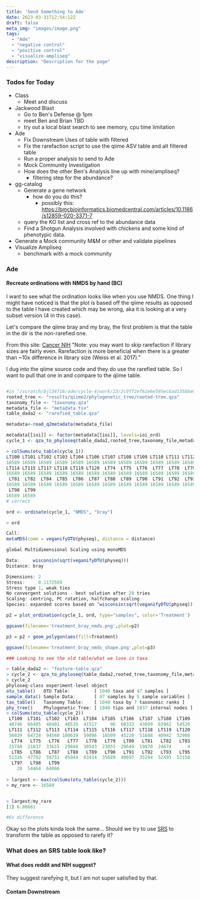 ```yaml
---
title: 'Send Something to Ade'
date: 2023-03-31T12:54:12Z
draft: false
meta_img: "images/image.png"
tags:
  - "Ade"
  - "negative control"
  - "positive control"
  - "visualize-ampliseq"
description: "Description for the page"
---
```


### Todos for Today

- Class
  - Meet and discuss
- Jackwood Blast
  - Go to Ben's Defense @ 1pm
  - meet Ben and Brian TBD
  - try out a local blast search to see memory, cpu time limitation
- Ade
  - Fix Downstream Uses of table with filtered
  - Fix the rarefaction script to use the qiime ASV table and alt filtered table
  - Run a proper analysis to send to Ade
  - Mock Community Investigation
  - How does the other Ben's Analysis line up with mine/ampliseq?
    - filtering step for the abundance?
- gg-catalog
  - Generate a gene network 
    - how do you do this?
      - possibly this: https://bmcbioinformatics.biomedcentral.com/articles/10.1186/s12859-020-3371-7
  - query the KO list and cross ref to the abundance data
  - Find a Shotgun Analysis involved with chickens and some kind of phenotypic data.
- Generate a Mock community M&M or other and validate pipelines
- Visualize Ampliseq
  - benchmark with a mock community
  
### Ade

#### Recreate ordinations with NMDS by hand (BC)

I want to see what the ordination looks like when you use NMDS. One thing I might have noticed is that the plot is based off the qiime results as opposed to the table I have created which may be wrong, aka it is looking at a very subset version (4 in this case).

Let's compare the qiime bray and my bray, the first problem is that the table in the dir is the non-rarefied one.

From this site: [Cancer NIH](https://btep.ccr.cancer.gov/docs/qiime2/Lesson5/)
"Note: you may want to skip rarefaction if library sizes are fairly even. Rarefaction is more beneficial when there is a greater than ~10x difference in library size (Weiss et al. 2017)."

I dug into the qiime source code and they do use the rarefied table. So I want to pull that one in and compare to the qiime table. 

```r 

#in "/scratch/bjl34716/ade/cycle-4/work/23/2c9ff2ef62e6e595ec6ad135bbe0b4"
rooted_tree <- "results/qiime2/phylogenetic_tree/rooted-tree.qza"
taxonomy_file <- "taxonomy.qza"
metadata_file <- "metadata.tsv"
table_dada2 <- "rarefied_table.qza"

metadata<-read_q2metadata(metadata_file)

metadata[[ioi]] <- factor(metadata[[ioi]], levels=ioi_ord)
cycle_1 <- qza_to_phyloseq(table_dada2,rooted_tree,taxonomy_file,metadata_file) 

> colSums(otu_table(cycle_1))
LT100 LT101 LT102 LT103 LT104 LT106 LT107 LT108 LT109 LT110 LT111 LT112 LT113
16589 16589 16589 16589 16589 16589 16589 16589 16589 16589 16589 16589 16589
LT114 LT115 LT117 LT118 LT119 LT120  LT74  LT75  LT76  LT77  LT78  LT79  LT80
16589 16589 16589 16589 16589 16589 16589 16589 16589 16589 16589 16589 16589
 LT81  LT82  LT84  LT85  LT86  LT87  LT88  LT89  LT90  LT91  LT92  LT93  LT95
16589 16589 16589 16589 16589 16589 16589 16589 16589 16589 16589 16589 16589
 LT98  LT99
16589 16589
# correct

ord <- ordinate(cycle_1, "NMDS", "bray")

> ord

Call:
metaMDS(comm = veganifyOTU(physeq), distance = distance)

global Multidimensional Scaling using monoMDS

Data:     wisconsin(sqrt(veganifyOTU(physeq)))
Distance: bray

Dimensions: 2
Stress:     0.1172569
Stress type 1, weak ties
No convergent solutions - best solution after 20 tries
Scaling: centring, PC rotation, halfchange scaling
Species: expanded scores based on ‘wisconsin(sqrt(veganifyOTU(physeq)))’

p2 = plot_ordination(cycle_1, ord, type="samples", color='Treatment')

ggsave(filename='treatment_bray_nmds.png',plot=p2)

p3 = p2 + geom_polygon(aes(fill=Treatment)

ggsave(filename='treatment_bray_nmds_shape.png',plot=p3)

### Looking to see the old table/what we lose in taxa

> table_dada2 <- "feature-table.qza"
> cycle_2 <- qza_to_phyloseq(table_dada2,rooted_tree,taxonomy_file,metadata_file)
> cycle_2
phyloseq-class experiment-level object
otu_table()   OTU Table:         [ 1040 taxa and 47 samples ]
sample_data() Sample Data:       [ 47 samples by 5 sample variables ]
tax_table()   Taxonomy Table:    [ 1040 taxa by 7 taxonomic ranks ]
phy_tree()    Phylogenetic Tree: [ 1040 tips and 1037 internal nodes ]
> colSums(otu_table(cycle_2))
 LT100  LT101  LT102  LT103  LT104  LT105  LT106  LT107  LT108  LT109  LT110
 48746  66405  48401  48539  41517     96  60333  43099  63962  54520  44780
 LT111  LT112  LT113  LT114  LT115  LT116  LT117  LT118  LT119  LT120   LT73
 56839  64728  94560 100639  59086  16509  45220  51688  40942  52908      5
  LT74   LT75   LT76   LT77   LT78   LT79   LT80   LT81   LT82   LT83   LT84
 31748  21837  33615  29848  30543  23055  28649  19470  24674      4  26625
  LT85   LT86   LT87   LT88   LT89   LT90   LT91   LT92   LT93   LT95   LT96
 51316  47702  59751  45944  63414  35689  40697  35294  52495  52158   2857
  LT97   LT98   LT99
    28  54464  64066
    
> largest <- max(colSums(otu_table(cycle_2)))
> my_rare <- 16589


> largest/my_rare
[1] 6.06661

#6x difference
```

Okay so the plots kinda look the same...
Should we try to use [SRS](https://github.com/vitorheidrich/SRS) to transform the table as opposed to rarefy it?

### What does an SRS table look like?


#### What does reddit and NIH suggest?

They suggest rarefying it, but I am not super satisfied by that.

#### Contam Downstream


